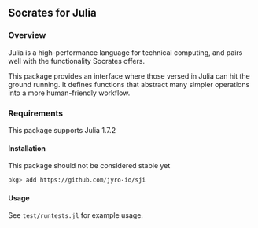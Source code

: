 ## Socrates for Julia

### Overview

Julia is a high-performance language for technical computing,
and pairs well with the functionality Socrates offers.

This package provides an interface where those versed in Julia
can hit the ground running. It defines functions that abstract 
many simpler operations into a more human-friendly workflow.

### Requirements

This package supports Julia 1.7.2

#### Installation

This package should not be considered stable yet

```bash
pkg> add https://github.com/jyro-io/sji
```

#### Usage

See `test/runtests.jl` for example usage.
